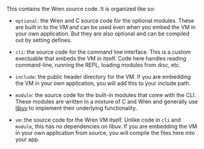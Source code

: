 This contains the Wren source code. It is organized like so:

*   `optional`: the Wren and C source code for the optional modules. These are
    built in to the VM and can be used even when you embed the VM in your own
    application. But they are also optional and can be compiled out by setting
    defines.

*   `cli`: the source code for the command line interface. This is a custom
    exectuable that embeds the VM in itself. Code here handles reading
    command-line, running the REPL, loading modules from disc, etc.

*   `include`: the public header directory for the VM. If you are embedding the
    VM in your own application, you will add this to your include path.

*   `module`: the source code for the built-in modules that come with the CLI.
    These modules are written in a mixture of C and Wren and generally use
    [libuv][] to implement their underlying functionality.

*   `vm`: the source code for the Wren VM itself. Unlike code in `cli` and
    `module`, this has no dependencies on libuv. If you are embedding the VM in
    your own application from source, you will compile the files here into your
    app.

[libuv]: http://libuv.org/
